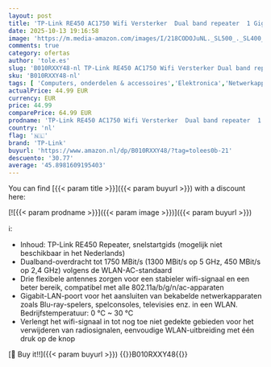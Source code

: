 ```yaml
---
layout: post
title: 'TP-Link RE450 AC1750 Wifi Versterker  Dual band repeater  1 Gigabit-poort  3 vaste antennes  Range Extender/AP-modus Wi-Fi Booster/Hotspot  '
date: 2025-10-13 19:16:58
image: 'https://m.media-amazon.com/images/I/218CODOJuNL._SL500_._SL400_.jpg'
comments: true
category: ofertas
author: 'tole.es'
slug: 'B010RXXY48-nl TP-Link RE450 AC1750 Wifi Versterker Dual band repeater 1...'
sku: 'B010RXXY48-nl'
tags: [ 'Computers, onderdelen & accessoires','Elektronica','Netwerkapparaten','Wifi Versterker','tp-link','🇳🇱', ]
actualPrice: 44.99 EUR
currency: EUR
price: 44.99
comparePrice: 64.99 EUR
prodname: 'TP-Link RE450 AC1750 Wifi Versterker  Dual band repeater  1 Gigabit-poort  3 vaste antennes  Range Extender/AP-modus Wi-Fi Booster/Hotspot  '
country: 'nl'
flag: '🇳🇱'
brand: 'TP-Link'
buyurl: 'https://www.amazon.nl/dp/B010RXXY48/?tag=tolees0b-21'
descuento: '30.77'
average: '45.8981609195403'
---
```


You can find [{{< param title >}}]({{< param buyurl >}}) with a discount here:

[![{{< param prodname >}}]({{< param image >}})]({{< param buyurl >}})

ℹ️:

- Inhoud: TP-Link RE450 Repeater, snelstartgids (mogelijk niet beschikbaar in het Nederlands)
- Dualband-overdracht tot 1750 MBit/s (1300 MBit/s op 5 GHz, 450 MBit/s op 2,4 GHz) volgens de WLAN-AC-standaard
- Drie flexibele antennes zorgen voor een stabieler wifi-signaal en een beter bereik, compatibel met alle 802.11a/b/g/n/ac-apparaten
- Gigabit-LAN-poort voor het aansluiten van bekabelde netwerkapparaten zoals Blu-ray-spelers, spelconsoles, televisies enz. in een WLAN. Bedrijfstemperatuur: 0 °C ~ 30 °C
- Verlengt het wifi-signaal in tot nog toe niet gedekte gebieden voor het verwijderen van radiosignalen, eenvoudige WLAN-uitbreiding met één druk op de knop

[🛒 Buy it!!]({{< param buyurl >}})
{{<world>}}B010RXXY48{{</world>}}
